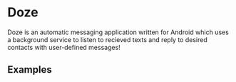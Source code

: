 # Doze
Doze is an automatic messaging application written for Android which uses a background service to listen to recieved texts and reply to desired contacts with user-defined messages!

## Examples
